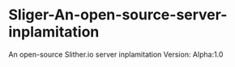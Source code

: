 # Sliger-An-open-source-server-inplamitation
 An open-source Slither.io server inplamitation Version: Alpha:1.0
